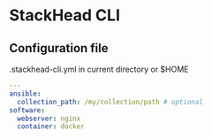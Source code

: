 # StackHead CLI

## Configuration file

.stackhead-cli.yml in current directory or $HOME
```yaml
---
ansible:
  collection_path: /my/collection/path # optional
software:
  webserver: nginx
  container: docker
```
